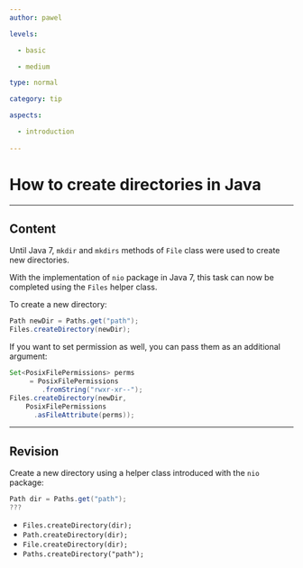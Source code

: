 ```yaml
---
author: pawel

levels:

  - basic

  - medium

type: normal

category: tip

aspects:

  - introduction
  
---
```


# How to create directories in Java

---
## Content

Until Java 7, `mkdir` and `mkdirs` methods of `File` class  were used to create new directories. 

With the implementation of `nio` package in Java 7, this task can now be completed using the `Files` helper class.

To create a new directory:
```java
Path newDir = Paths.get("path");
Files.createDirectory(newDir);
```
If you want to set permission as well, you can pass them as an additional argument:
```java
Set<PosixFilePermissions> perms
     = PosixFilePermissions
        .fromString("rwxr-xr--");
Files.createDirectory(newDir,
    PosixFilePermissions
      .asFileAttribute(perms));

```

---
## Revision

Create a new directory using a helper class introduced with the `nio` package:
```java
Path dir = Paths.get("path");
???
```

* `Files.createDirectory(dir);` 
* `Path.createDirectory(dir);` 
* `File.createDirectory(dir);` 
* `Paths.createDirectory("path");`